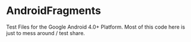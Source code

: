 AndroidFragments
================

Test Files for the Google Android 4.0+ Platform. Most of this code here is just to mess around / test share. 
